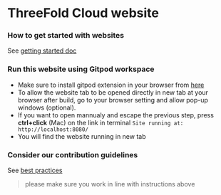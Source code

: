 
# ThreeFold Cloud website

### How to get started with websites

See [getting started doc](https://github.com/threefoldfoundation/www_examplesite/blob/development/manual/install.md)


### Run this website using Gitpod workspace
 - Make sure to install gitpod extension in your browser from [here](https://www.gitpod.io/docs/browser-extension/)
 - To allow the website tab to be opened directly in new tab at your browser after build, go to your browser setting and allow pop-up windows (optional).
 - If you want to open mannualy and escape the previous step, press **ctrl+click** (Mac) on the link in terminal ``` Site running at: http://localhost:8080/  ```
 - You will find the website running in new tab


### Consider our contribution guidelines

See [best practices](https://github.com/threefoldfoundation/www_examplesite/blob/development/manual/contribute.md)

> please make sure you work in line with instructions above
